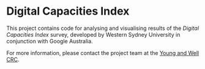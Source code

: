 
Digital Capacities Index
========================

This project contains code for analysing and visualising
results of the *Digital Capacities Index* survey, developed by
Western Sydney University in conjunction with Google Australia.

For more information, please contact the project team at the [Young and Well CRC](http://www.uws.edu.au/ics/research/projects/yawcrc).

